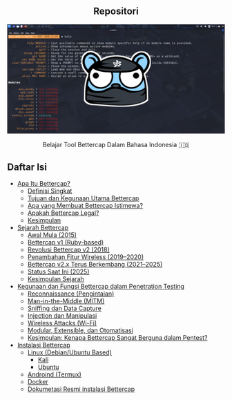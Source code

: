 
<div align="center">
  <h2>Repositori</h2>
  <img src="https://github.com/fixploit03/Belajar-Bettercap/blob/main/img/Bettercap.jpg" />
  <p>Belajar Tool Bettercap Dalam Bahasa Indonesia 🇮🇩</p> 
</div>

## Daftar Isi
- [Apa Itu Bettercap?](https://github.com/fixploit03/Belajar-Bettercap/blob/main/source/Apa%20Itu%20Bettercap%3F.md)
  - [Definisi Singkat](https://github.com/fixploit03/Belajar-Bettercap/blob/main/source/Apa%20Itu%20Bettercap%3F.md#a-definisi-singkat)
  - [Tujuan dan Kegunaan Utama Bettercap](https://github.com/fixploit03/Belajar-Bettercap/blob/main/source/Apa%20Itu%20Bettercap%3F.md#b-tujuan-dan-kegunaan-utama-bettercap)
  - [Apa yang Membuat Bettercap Istimewa?](https://github.com/fixploit03/Belajar-Bettercap/blob/main/source/Apa%20Itu%20Bettercap%3F.md#c-apa-yang-membuat-bettercap-istimewa)
  - [Apakah Bettercap Legal?](https://github.com/fixploit03/Belajar-Bettercap/blob/main/source/Apa%20Itu%20Bettercap%3F.md#d-apakah-bettercap-legal)
  - [Kesimpulan](https://github.com/fixploit03/Belajar-Bettercap/blob/main/source/Apa%20Itu%20Bettercap%3F.md#e-kesimpulan)
- [Sejarah Bettercap](https://github.com/fixploit03/Belajar-Bettercap/blob/main/source/Sejarah%20Bettercap.md)
  - [Awal Mula (2015)](https://github.com/fixploit03/Belajar-Bettercap/blob/main/source/Sejarah%20Bettercap.md#1-awal-mula-2015)
  - [Bettercap v1 (Ruby-based)](https://github.com/fixploit03/Belajar-Bettercap/blob/main/source/Sejarah%20Bettercap.md#2-bettercap-v1-ruby-based)
  - [Revolusi Bettercap v2 (2018)](https://github.com/fixploit03/Belajar-Bettercap/blob/main/source/Sejarah%20Bettercap.md#3-revolusi-bettercap-v2-2018)
  - [Penambahan Fitur Wireless (2019–2020)](https://github.com/fixploit03/Belajar-Bettercap/blob/main/source/Sejarah%20Bettercap.md#4-penambahan-fitur-wireless-20192020)
  - [Bettercap v2.x Terus Berkembang (2021–2025)](https://github.com/fixploit03/Belajar-Bettercap/blob/main/source/Sejarah%20Bettercap.md#5-bettercap-v2x-terus-berkembang-20212025)
  - [Status Saat Ini (2025)](https://github.com/fixploit03/Belajar-Bettercap/blob/main/source/Sejarah%20Bettercap.md#6-status-saat-ini-2025)
  - [Kesimpulan Sejarah](https://github.com/fixploit03/Belajar-Bettercap/blob/main/source/Sejarah%20Bettercap.md#kesimpulan-sejarah)
- [Kegunaan dan Fungsi Bettercap dalam Penetration Testing](https://github.com/fixploit03/Belajar-Bettercap/blob/main/source/Kegunaan%20dan%20Fungsi%20Bettercap%20dalam%20Penetration%20Testing.md)
  - [Reconnaissance (Pengintaian)](https://github.com/fixploit03/Belajar-Bettercap/blob/main/source/Kegunaan%20dan%20Fungsi%20Bettercap%20dalam%20Penetration%20Testing.md#1-reconnaissance-pengintaian)
  - [Man-in-the-Middle (MITM)](https://github.com/fixploit03/Belajar-Bettercap/blob/main/source/Kegunaan%20dan%20Fungsi%20Bettercap%20dalam%20Penetration%20Testing.md#2-man-in-the-middle-mitm)
  - [Sniffing dan Data Capture](https://github.com/fixploit03/Belajar-Bettercap/blob/main/source/Kegunaan%20dan%20Fungsi%20Bettercap%20dalam%20Penetration%20Testing.md#3-sniffing-dan-data-capture)
  - [Injection dan Manipulasi](https://github.com/fixploit03/Belajar-Bettercap/blob/main/source/Kegunaan%20dan%20Fungsi%20Bettercap%20dalam%20Penetration%20Testing.md#4-injection-dan-manipulasi)
  - [Wireless Attacks (Wi-Fi)](https://github.com/fixploit03/Belajar-Bettercap/blob/main/source/Kegunaan%20dan%20Fungsi%20Bettercap%20dalam%20Penetration%20Testing.md#5-wireless-attacks-wi-fi)
  - [Modular, Extensible, dan Otomatisasi](https://github.com/fixploit03/Belajar-Bettercap/blob/main/source/Kegunaan%20dan%20Fungsi%20Bettercap%20dalam%20Penetration%20Testing.md#6-modular-extensible-dan-otomatisasi)
  - [Kesimpulan: Kenapa Bettercap Sangat Berguna dalam Pentest?](https://github.com/fixploit03/Belajar-Bettercap/blob/main/source/Kegunaan%20dan%20Fungsi%20Bettercap%20dalam%20Penetration%20Testing.md#kesimpulan-kenapa-bettercap-sangat-berguna-dalam-pentest)
- [Instalasi Bettercap](https://github.com/fixploit03/Belajar-Bettercap/blob/main/source/Instalasi%20Bettercap.md)
  - [Linux (Debian/Ubuntu Based)](https://github.com/fixploit03/Belajar-Bettercap/blob/main/source/Instalasi%20Bettercap.md#a-linux-debianubuntu-based)
    - [Kali](https://github.com/fixploit03/Belajar-Bettercap/blob/main/source/Instalasi%20Bettercap.md#1-kali)
    - [Ubuntu](https://github.com/fixploit03/Belajar-Bettercap/blob/main/source/Instalasi%20Bettercap.md#2-ubuntu)
  - [Androind (Termux)](https://github.com/fixploit03/Belajar-Bettercap/blob/main/source/Instalasi%20Bettercap.md#b-androind-termux)
  - [Docker](https://github.com/fixploit03/Belajar-Bettercap/blob/main/source/Instalasi%20Bettercap.md#c-docker)
  - [Dokumetasi Resmi instalasi Bettercap](https://github.com/fixploit03/Belajar-Bettercap/blob/main/source/Instalasi%20Bettercap.md#d-dokumetasi-resmi-instalasi-bettercap)
